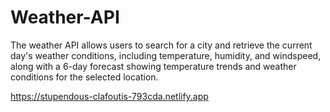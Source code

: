 # Weather-API
The weather API allows users to search for a city and retrieve the current day's weather conditions, including temperature, humidity, and windspeed, along with a 6-day forecast showing temperature trends and weather conditions for the selected location.

https://stupendous-clafoutis-793cda.netlify.app
